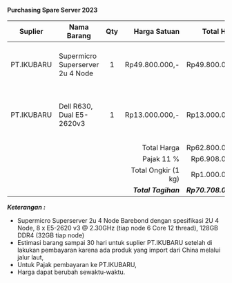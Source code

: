 **Purchasing Spare Server 2023**

| Suplier    | Nama Barang                      | Qty |        Harga Satuan |          Total Harga | Keterangan                                  |
| ---------- | -------------------------------- | :-: | ------------------: | -------------------: | ------------------------------------------- |
| PT.IKUBARU | Supermicro Superserver 2u 4 Node |  1  |      Rp49.800.000,- |       Rp49.800.000,- | Spare Compute Sabirin, Kridosono dan Spring |
| PT.IKUBARU | Dell R630, Dual E5-2620v3        |  1  |      Rp13.000.000,- |       Rp13.000.000,- | Spare Mesin Pfsense atau Controller Spring  |
|            |                                  |     |         Total Harga |       Rp62.800.000,- |                                             |
|            |                                  |     |         Pajak  11 % |        Rp6.908.000,- |                                             |
|            |                                  |     | Total Ongkir (1 kg) |        Rp1.000.000,- |                                             |
|            |                                  |     | ***Total Tagihan*** | ***Rp70.708.000,-*** |                                             |


***Keterangan :***
- Supermicro Superserver 2u 4 Node Barebond dengan spesifikasi 2U 4 Node, 8 x E5-2620 v3 @ 2.30GHz (tiap node 6 Core 12 thread), 128GB DDR4 (32GB tiap node)
- Estimasi barang sampai 30 hari untuk suplier PT.IKUBARU setelah di lakukan pembayaran karena ada produk yang import dari China melalui jalur laut,
- Untuk Pajak pembayaran ke PT.IKUBARU,
- Harga dapat berubah sewaktu-waktu.